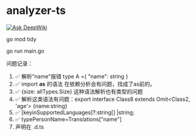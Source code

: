# analyzer-ts

[![Ask DeepWiki](https://deepwiki.com/badge.svg)](https://deepwiki.com/Flying-Bird1999/analyzer-ts)

go mod tidy

go run main.go

问题记录：

1. ✅ 解析“name"报错  type A ={ "name": string }
2. ✅ import **as** 的语法 在依赖分析会有问题，找成了as前的。
3. ✅ {size: allTypes.Size} 这种语法解析也有类型的问题
4. ✅ 解析这类语法有问题：export interface Class8 extends Omit<Class2, 'age'> {name:string}
5. ✅ [keyinSupportedLanguages]?:string[] |string;
6. ✅ typePersonName=Translations["name"]
7. 声明在 .d.ts
